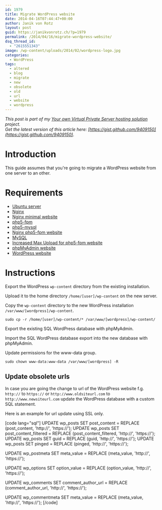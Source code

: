 ```yaml
---
id: 1979
title: Migrate WordPress website
date: 2014-04-16T07:44:47+00:00
author: Janik von Rotz
layout: post
guid: https://janikvonrotz.ch/?p=1979
permalink: /2014/04/16/migrate-wordpress-website/
dsq_thread_id:
  - "2615551343"
image: /wp-content/uploads/2014/02/wordpress-logo.jpg
categories:
  - WordPress
tags:
  - altered
  - blog
  - migrate
  - new
  - obsolete
  - old
  - url
  - website
  - wordpress
---
```

*This post is part of my [Your own Virtual Private Server hosting solution](http://janikvonrotz.ch/your-own-virtual-private-server-hosting-solution/) project.*  
*Get the latest version of this article here: [https://gist.github.com/9409150](https://gist.github.com/9409150).*  

# Introduction

This guide assumes that you're going to migrate a WordPress website from one server to an other.
<!--more-->
# Requirements

* [Ubuntu server](https://janikvonrotz.ch/2014/03/13/deploy-ubuntu-server/)
* [Nginx](https://janikvonrotz.ch/2014/03/31/install-nginx/)
* [Nginx minimal website](https://janikvonrotz.ch/2014/04/01/nginx-minimal-website/)
* [php5-fpm](https://janikvonrotz.ch/2014/03/20/install-php5-fpm/)
* [php5-mysql](https://janikvonrotz.ch/2014/03/25/install-php5-modules/)
* [Nginx php5-fpm website](https://janikvonrotz.ch/2014/04/11/install-nginx-php5-fpm-website/)
* [MySQL](https://janikvonrotz.ch/2014/04/07/install-mysql/)
* [Increased Max Upload for php5-fpm website](https://janikvonrotz.ch/2014/04/11/increase-max-upload-for-php5-fpm-website/)
* [phpMyAdmin website](https://janikvonrotz.ch/2014/04/14/install-phpmyadmin-website/)
* [WordPress website](https://janikvonrotz.ch/2014/04/15/install-wordpress-website/)

# Instructions

Export the WordPress `wp-content` directory from the existing installation.

Upload it to the home directory `/home/[user]/wp-content` on the new server.

Copy the `wp-content` directory to the new WordPress installation `/var/www/[wordpress]/wp-content`.

    sudo cp -r /home/[user]/wp-content/* /var/www/[wordpress]/wp-content/

Export the existing SQL WordPress database with phpMyAdmin.

Import the SQL WordPress database export into the new database with phpMyAdmin.

Update permissions for the www-data group.

    sudo chown www-data:www-data /var/www/[wordpress] -R 

## Update obsolete urls

In case you are going the change to url of the WordPress website f.g. `http://` to `https://` or `http://www.oldsiteurl.com` to `http://www.newsiteurl.com` update the WordPress database with a custom SQL statement.

Here is an example for url update using SSL only.

[code lang="sql"]
UPDATE wp_posts SET post_content = REPLACE (post_content, 'http://', 'https://');
UPDATE wp_posts SET post_content_filtered = REPLACE (post_content_filtered, 'http://', 'https://');
UPDATE wp_posts SET guid = REPLACE (guid, 'http://', 'https://');
UPDATE wp_posts SET pinged = REPLACE (pinged, 'http://', 'https://');

UPDATE wp_postmeta SET meta_value = REPLACE (meta_value, 'http://', 'https://');

UPDATE wp_options SET option_value = REPLACE (option_value, 'http://', 'https://');

UPDATE wp_comments SET comment_author_url = REPLACE (comment_author_url, 'http://', 'https://');

UPDATE wp_commentmeta SET meta_value = REPLACE (meta_value, 'http://', 'https://');
[/code]
